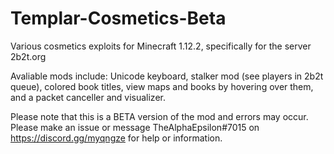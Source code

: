 # Templar-Cosmetics-Beta
Various cosmetics exploits for Minecraft 1.12.2, specifically for the server 2b2t.org

Avaliable mods include: Unicode keyboard, stalker mod (see players in 2b2t queue), colored book titles, view maps and books by hovering over them, and a packet canceller and visualizer.

Please note that this is a BETA version of the mod and errors may occur. Please make an issue or message TheAlphaEpsilon#7015 on https://discord.gg/myqngze for help or information.
